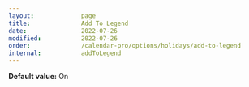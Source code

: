 ```yaml
---
layout:             page
title:              Add To Legend
date:               2022-07-26
modified:           2022-07-26
order:              /calendar-pro/options/holidays/add-to-legend
internal:           addToLegend
---
```

**Default value:** On